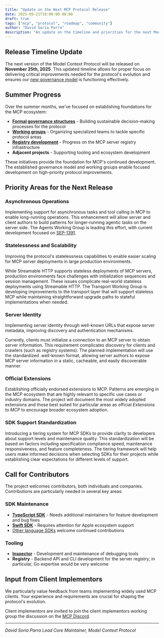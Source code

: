 ```yaml
---
title: "Update on the Next MCP Protocol Release"
date: 2025-09-21T10:00:00-08:00
draft: true
tags: ["mcp", "protocol", "roadmap", "community"]
author: "David Soria Parra"
description: "An update on the timeline and priorities for the next Model Context Protocol version"
---
```


## Release Timeline Update

The next version of the Model Context Protocol will be released on **November 25th, 2025**. This updated timeline allows for proper focus on delivering critical improvements needed for the protocol's evolution and ensures our [new governance model](https://modelcontextprotocol.io/community/governance) is functioning effectively.

## Summer Progress

Over the summer months, we've focused on establishing foundations for the MCP ecosystem:

- [**Formal governance structures**](https://modelcontextprotocol.io/community/governance) - Building sustainable decision-making processes for the protocol
- [**Working groups**](https://github.com/modelcontextprotocol/modelcontextprotocol/blob/main/MAINTAINERS.md) - Organizing specialized teams to tackle specific protocol areas
- [**Registry development**](https://blog.modelcontextprotocol.io/posts/2025-09-08-mcp-registry-preview/) - Progress on the MCP server registry infrastructure
- **Adjacent projects** - Supporting tooling and ecosystem development

These initiatives provide the foundation for MCP's continued development. The established governance model and working groups enable focused development on high-priority protocol improvements.

## Priority Areas for the Next Release

### Asynchronous Operations

Implementing support for asynchronous tasks and tool calling in MCP to enable long-running operations. This enhancement will allow server and client authors to build patterns for longer-running agentic tasks on the server side. The Agents Working Group is leading this effort, with current development focused on [SEP-1391](https://github.com/modelcontextprotocol/modelcontextprotocol/issues/1391).

### Statelessness and Scalability

Improving the protocol's statelessness capabilities to enable easier scaling for MCP server deployments in large production environments.

While Streamable HTTP supports stateless deployments of MCP servers, production environments face challenges with initialization sequences and session management. These issues complicate real-world stateless deployments using Streamable HTTP. The Transport Working Group is developing improvements to the transport layer that will support stateless MCP while maintaining straightforward upgrade paths to stateful implementations when needed.

### Server Identity

Implementing server identity through well-known URLs that expose server metadata, improving discovery and authentication mechanisms.

Currently, clients must initialize a connection to an MCP server to obtain server information. This requirement complicates discovery for clients and crawlers (such as registry systems). The planned implementation will use the standardized .well-known format, allowing server authors to expose MCP server information in a static, cacheable, and easily discoverable manner.

### Official Extensions

Establishing officially endorsed extensions to MCP. Patterns are emerging in the MCP ecosystem that are highly relevant to specific use cases or industry domains. The project will document the most widely adopted extensions and those best suited for particular areas as official _Extensions to MCP_ to encourage broader ecosystem adoption.

### SDK Support Standardization

Introducing a tiering system for MCP SDKs to provide clarity to developers about support levels and maintenance quality. This standardization will be based on factors including specification compliance speed, maintenance responsiveness, and feature completeness. The tiering framework will help users make informed decisions when selecting SDKs for their projects while establishing clear expectations for different levels of support.

## Call for Contributors

The project welcomes contributors, both individuals and companies. Contributions are particularly needed in several key areas:

### SDK Maintenance

- [**TypeScript SDK**](https://github.com/modelcontextprotocol/typescript-sdk) - Needs additional maintainers for feature development and bug fixes
- [**Swift SDK**](https://github.com/modelcontextprotocol/swift-sdk) - Requires attention for Apple ecosystem support
- [Other language SDKs](https://modelcontextprotocol.io/docs/sdk) welcome continued contributions

### Tooling

- [**Inspector**](https://github.com/modelcontextprotocol/inspector) - Development and maintenance of debugging tools
- **Registry** - Backend API and CLI development for the server registry; in particular, Go expertise would be very welcome

## Input from Client Implementors

We particularly value feedback from teams implementing widely used MCP clients. Your experience and requirements are crucial for shaping the protocol's evolution.

Client implementors are invited to join the client implementors working group the discussion on the [MCP Discord](https://modelcontextprotocol.io/community/communication).

---

_David Soria Parra_
_Lead Core Maintainer, Model Context Protocol_
